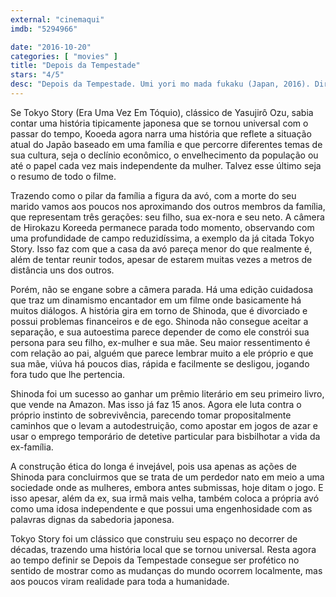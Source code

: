 ```yaml
---
external: "cinemaqui"
imdb: "5294966"

date: "2016-10-20"
categories: [ "movies" ]
title: "Depois da Tempestade"
stars: "4/5"
desc: "Depois da Tempestade. Umi yori mo mada fukaku (Japan, 2016). Dirigido por Hirokazu Kore-eda. Escrito por Hirokazu Koreeda, Hirokazu Koreeda. Com Hiroshi Abe (Shinoda Ryota), Yôko Maki (Shiraishi Kyoko), Taiyô Yoshizawa (Shiraishi Shingo), Kirin Kiki (Shinoda Yoshiko), Lily Franky, Isao Hashizume, Shôno Hayama (High school student), Sôsuke Ikematsu, Satomi Kobayashi."
---
```

Se Tokyo Story (Era Uma Vez Em Tóquio), clássico de Yasujirô Ozu, sabia contar uma história tipicamente japonesa que se tornou universal com o passar do tempo, Kooeda agora narra uma história que reflete a situação atual do Japão baseado em uma família e que percorre diferentes temas de sua cultura, seja o declínio econômico, o envelhecimento da população ou até o papel cada vez mais independente da mulher. Talvez esse último seja o resumo de todo o filme.

Trazendo como o pilar da família a figura da avó, com a morte do seu marido vamos aos poucos nos aproximando dos outros membros da família, que representam três gerações: seu filho, sua ex-nora e seu neto. A câmera de Hirokazu Koreeda permanece parada todo momento, observando com uma profundidade de campo reduzidíssima, a exemplo da já citada Tokyo Story. Isso faz com que a casa da avó pareça menor do que realmente é, além de tentar reunir todos, apesar de estarem muitas vezes a metros de distância uns dos outros.

Porém, não se engane sobre a câmera parada. Há uma edição cuidadosa que traz um dinamismo encantador em um filme onde basicamente há muitos diálogos. A história gira em torno de Shinoda, que é divorciado e possui problemas financeiros e de ego. Shinoda não consegue aceitar a separação, e sua autoestima parece depender de como ele constrói sua persona para seu filho, ex-mulher e sua mãe. Seu maior ressentimento é com relação ao pai, alguém que parece lembrar muito a ele próprio e que sua mãe, viúva há poucos dias, rápida e facilmente se desligou, jogando fora tudo que lhe pertencia.

Shinoda foi um sucesso ao ganhar um prêmio literário em seu primeiro livro, que vende na Amazon. Mas isso já faz 15 anos. Agora ele luta contra o próprio instinto de sobrevivência, parecendo tomar propositalmente caminhos que o levam a autodestruição, como apostar em jogos de azar e usar o emprego temporário de detetive particular para bisbilhotar a vida da ex-família.

A construção ética do longa é invejável, pois usa apenas as ações de Shinoda para concluirmos que se trata de um perdedor nato em meio a uma sociedade onde as mulheres, embora antes submissas, hoje ditam o jogo. E isso apesar, além da ex, sua irmã mais velha, também coloca a própria avó como uma idosa independente e que possui uma engenhosidade com as palavras dignas da sabedoria japonesa.

Tokyo Story foi um clássico que construiu seu espaço no decorrer de décadas, trazendo uma história local que se tornou universal. Resta agora ao tempo definir se Depois da Tempestade consegue ser profético no sentido de mostrar como as mudanças do mundo ocorrem localmente, mas aos poucos viram realidade para toda a humanidade.
